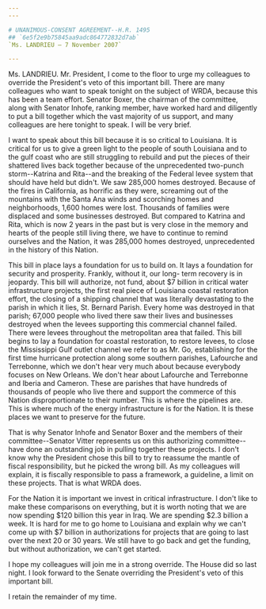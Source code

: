 ```yaml
---
---

# UNANIMOUS-CONSENT AGREEMENT--H.R. 1495
## `6e5f2e9b75845aa9adc864772832d7ab`
`Ms. LANDRIEU — 7 November 2007`

---
```



Ms. LANDRIEU. Mr. President, I come to the floor to urge my 
colleagues to override the President's veto of this important bill. 
There are many colleagues who want to speak tonight on the subject of 
WRDA, because this has been a team effort. Senator Boxer, the chairman 
of the committee, along with Senator Inhofe, ranking member, have 
worked hard and diligently to put a bill together which the vast 
majority of us support, and many colleagues are here tonight to speak. 
I will be very brief.

I want to speak about this bill because it is so critical to 
Louisiana. It is critical for us to give a green light to the people of 
south Louisiana and to the gulf coast who are still struggling to 
rebuild and put the pieces of their shattered lives back together 
because of the unprecedented two-punch storm--Katrina and Rita--and the 
breaking of the Federal levee system that should have held but didn't. 
We saw 285,000 homes destroyed. Because of the fires in California, as 
horrific as they were, screaming out of the mountains with the Santa 
Ana winds and scorching homes and neighborhoods, 1,600 homes were lost. 
Thousands of families were displaced and some businesses destroyed. But 
compared to Katrina and Rita, which is now 2 years in the past but is 
very close in the memory and hearts of the people still living there, 
we have to continue to remind ourselves and the Nation, it was 285,000 
homes destroyed, unprecedented in the history of this Nation.

This bill in place lays a foundation for us to build on. It lays a 
foundation for security and prosperity. Frankly, without it, our long-
term recovery is in jeopardy. This bill will authorize, not fund, about 
$7 billion in critical water infrastructure projects, the first real 
piece of Louisiana coastal restoration effort, the closing of a 
shipping channel that was literally devastating to the parish in which 
it lies, St. Bernard Parish. Every home was destroyed in that parish; 
67,000 people who lived there saw their lives and businesses destroyed 
when the levees supporting this commercial channel failed. There were 
levees throughout the metropolitan area that failed. This bill begins 
to lay a foundation for coastal restoration, to restore levees, to 
close the Mississippi Gulf outlet channel we refer to as Mr. Go, 
establishing for the first time hurricane protection along some 
southern parishes, Lafourche and Terrebonne, which we don't hear very 
much about because everybody focuses on New Orleans. We don't hear 
about Lafourche and Terrebonne and Iberia and Cameron. These are 
parishes that have hundreds of thousands of people who live there and 
support the commerce of this Nation disproportionate to their number. 
This is where the pipelines are. This is where much of the energy 
infrastructure is for the Nation. It is these places we want to 
preserve for the future.

That is why Senator Inhofe and Senator Boxer and the members of their 
committee--Senator Vitter represents us on this authorizing committee--
have done an outstanding job in pulling together these projects. I 
don't know why the President chose this bill to try to reassume the 
mantle of fiscal responsibility, but he picked the wrong bill. As my 
colleagues will explain, it is fiscally responsible to pass a 
framework, a guideline, a limit on these projects. That is what WRDA 
does.

For the Nation it is important we invest in critical infrastructure. 
I don't like to make these comparisons on everything, but it is worth 
noting that we are now spending $120 billion this year in Iraq. We are 
spending $2.3 billion a week. It is hard for me to go home to Louisiana 
and explain why we can't come up with $7 billion in authorizations for 
projects that are going to last over the next 20 or 30 years. We still 
have to go back and get the funding, but without authorization, we 
can't get started.

I hope my colleagues will join me in a strong override. The House did 
so last night. I look forward to the Senate overriding the President's 
veto of this important bill.

I retain the remainder of my time.
